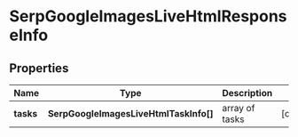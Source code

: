 # SerpGoogleImagesLiveHtmlResponseInfo

## Properties

| Name | Type | Description | Notes |
|------------ | ------------- | ------------- | -------------|
**tasks** | **SerpGoogleImagesLiveHtmlTaskInfo[]** | array of tasks |[optional]|